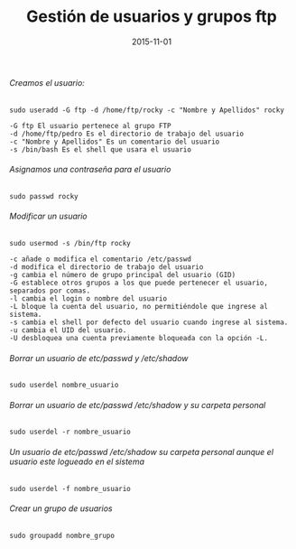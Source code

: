 ﻿---
title: Gestión de usuarios y grupos ftp
description: 
date: 2015-11-01
lastmod: 2015-11-01 
slug: usuarios_grupos
image: "covers/linux.png"
tags:
  - ftp
categories:
  - Linux
---


###### Creamos el usuario:
`sudo useradd -G ftp -d /home/ftp/rocky -c "Nombre y Apellidos" rocky`
```
-G ftp El usuario pertenece al grupo FTP
-d /home/ftp/pedro Es el directorio de trabajo del usuario
-c "Nombre y Apellidos" Es un comentario del usuario
-s /bin/bash Es el shell que usara el usuario
```

###### Asignamos una contraseña para el usuario
`sudo passwd rocky`


###### Modificar un usuario
`sudo usermod -s /bin/ftp rocky`

```
-c añade o modifica el comentario /etc/passwd
-d modifica el directorio de trabajo del usuario
-g cambia el número de grupo principal del usuario (GID)
-G establece otros grupos a los que puede pertenecer el usuario, separados por comas.
-l cambia el login o nombre del usuario
-L bloque la cuenta del usuario, no permitiéndole que ingrese al sistema.
-s cambia el shell por defecto del usuario cuando ingrese al sistema.
-u cambia el UID del usuario.
-U desbloquea una cuenta previamente bloqueada con la opción -L.
```


###### Borrar un usuario de etc/passwd y /etc/shadow
`sudo userdel nombre_usuario`


###### Borrar un usuario de etc/passwd /etc/shadow y su carpeta personal
`sudo userdel -r nombre_usuario`


###### Un usuario de etc/passwd /etc/shadow su carpeta personal aunque el usuario este logueado en el sistema
`sudo userdel -f nombre_usuario`


###### Crear un grupo de usuarios
`sudo groupadd nombre_grupo`
